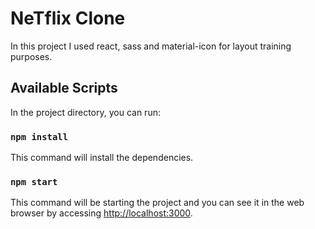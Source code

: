 # NeTflix Clone

In this project I used react, sass and material-icon for layout training purposes.

## Available Scripts

In the project directory, you can run:

### `npm install`

This command will install the dependencies.

### `npm start`

This command will be starting the project and you can see it in the web browser
by accessing [http://localhost:3000](http://localhost:3000).
